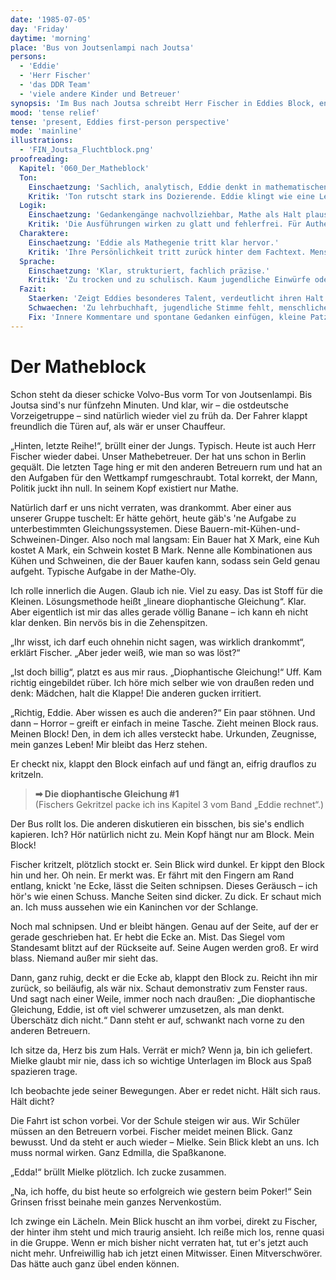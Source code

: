 ```yaml
---
date: '1985-07-05'
day: 'Friday'
daytime: 'morning'
place: 'Bus von Joutsenlampi nach Joutsa'
persons:
  - 'Eddie'
  - 'Herr Fischer'
  - 'das DDR Team'
  - 'viele andere Kinder und Betreuer'
synopsis: 'Im Bus nach Joutsa schreibt Herr Fischer in Eddies Block, entdeckt dabei ihre versteckten Dokumente, verrät sie aber nicht.'
mood: 'tense relief'
tense: 'present, Eddies first-person perspective'
mode: 'mainline'
illustrations:
  - 'FIN_Joutsa_Fluchtblock.png'
proofreading:
  Kapitel: '060_Der_Matheblock'
  Ton:
    Einschaetzung: 'Sachlich, analytisch, Eddie denkt in mathematischen Strukturen.'
    Kritik: 'Ton rutscht stark ins Dozierende. Eddie klingt wie eine Lehrerin, nicht wie eine 17-Jährige, die sich Mut macht. Die jugendliche Stimme geht verloren.'
  Logik:
    Einschaetzung: 'Gedankengänge nachvollziehbar, Mathe als Halt plausibel.'
    Kritik: 'Die Ausführungen wirken zu glatt und fehlerfrei. Für Authentizität fehlen kleine Irrtümer, Zweifel oder chaotische Assoziationen.'
  Charaktere:
    Einschaetzung: 'Eddie als Mathegenie tritt klar hervor.'
    Kritik: 'Ihre Persönlichkeit tritt zurück hinter dem Fachtext. Menschliche Regungen (Frust, Stolz, Humor) fehlen weitgehend.'
  Sprache:
    Einschaetzung: 'Klar, strukturiert, fachlich präzise.'
    Kritik: 'Zu trocken und zu schulisch. Kaum jugendliche Einwürfe oder rotzig-freche Kommentare, die Eddie sonst lebendig machen.'
  Fazit:
    Staerken: 'Zeigt Eddies besonderes Talent, verdeutlicht ihren Halt in Mathe.'
    Schwaechen: 'Zu lehrbuchhaft, jugendliche Stimme fehlt, menschliche Seite von Eddie wird unsichtbar.'
    Fix: 'Innere Kommentare und spontane Gedanken einfügen, kleine Patzer oder Selbstzweifel zulassen, Mathepassagen straffen und mit Eddie-Humor färben.'
---
```


# Der Matheblock

Schon steht da dieser schicke Volvo-Bus vorm Tor von Joutsenlampi. Bis Joutsa
sind's nur fünfzehn Minuten. Und klar, wir – die ostdeutsche Vorzeigetruppe –
sind natürlich wieder viel zu früh da. Der Fahrer klappt freundlich die Türen
auf, als wär er unser Chauffeur.

„Hinten, letzte Reihe!“, brüllt einer der Jungs. Typisch. Heute ist auch Herr
Fischer wieder dabei. Unser Mathebetreuer. Der hat uns schon in Berlin gequält.
Die letzten Tage hing er mit den anderen Betreuern rum und hat an den Aufgaben
für den Wettkampf rumgeschraubt. Total korrekt, der Mann, Politik juckt ihn
null. In seinem Kopf existiert nur Mathe.

Natürlich darf er uns nicht verraten, was drankommt. Aber einer aus unserer
Gruppe tuschelt: Er hätte gehört, heute gäb's 'ne Aufgabe zu unterbestimmten
Gleichungssystemen. Diese Bauern-mit-Kühen-und-Schweinen-Dinger. Also noch mal
langsam: Ein Bauer hat X Mark, eine Kuh kostet A Mark, ein Schwein kostet B
Mark. Nenne alle Kombinationen aus Kühen und Schweinen, die der Bauer kaufen
kann, sodass sein Geld genau aufgeht. Typische Aufgabe in der Mathe-Oly.

Ich rolle innerlich die Augen. Glaub ich nie. Viel zu easy. Das ist Stoff für
die Kleinen. Lösungsmethode heißt „lineare diophantische Gleichung“. Klar. Aber
eigentlich ist mir das alles gerade völlig Banane – ich kann eh nicht klar
denken. Bin nervös bis in die Zehenspitzen.

„Ihr wisst, ich darf euch ohnehin nicht sagen, was wirklich drankommt“, erklärt
Fischer. „Aber jeder weiß, wie man so was löst?“

„Ist doch billig“, platzt es aus mir raus. „Diophantische Gleichung!“ Uff. Kam
richtig eingebildet rüber. Ich höre mich selber wie von draußen reden und denk:
Mädchen, halt die Klappe! Die anderen gucken irritiert.

„Richtig, Eddie. Aber wissen es auch die anderen?“ Ein paar stöhnen. Und dann –
Horror – greift er einfach in meine Tasche. Zieht meinen Block raus. Meinen
Block! Den, in dem ich alles versteckt habe. Urkunden, Zeugnisse, mein ganzes
Leben! Mir bleibt das Herz stehen.

Er checkt nix, klappt den Block einfach auf und fängt an, eifrig drauflos zu
kritzeln.

> **➡ Die diophantische Gleichung #1**\
> (Fischers Gekritzel packe ich ins Kapitel 3 vom Band „Eddie rechnet“.)

Der Bus rollt los. Die anderen diskutieren ein bisschen, bis sie's endlich
kapieren. Ich? Hör natürlich nicht zu. Mein Kopf hängt nur am Block. Mein Block!

Fischer kritzelt, plötzlich stockt er. Sein Blick wird dunkel. Er kippt den
Block hin und her. Oh nein. Er merkt was. Er fährt mit den Fingern am Rand
entlang, knickt 'ne Ecke, lässt die Seiten schnipsen. Dieses Geräusch – ich
hör's wie einen Schuss. Manche Seiten sind dicker. Zu dick. Er schaut mich an.
Ich muss aussehen wie ein Kaninchen vor der Schlange.

Noch mal schnipsen. Und er bleibt hängen. Genau auf der Seite, auf der er gerade
geschrieben hat. Er hebt die Ecke an. Mist. Das Siegel vom Standesamt blitzt auf
der Rückseite auf. Seine Augen werden groß. Er wird blass. Niemand außer mir
sieht das.

Dann, ganz ruhig, deckt er die Ecke ab, klappt den Block zu. Reicht ihn mir
zurück, so beiläufig, als wär nix. Schaut demonstrativ zum Fenster raus. Und
sagt nach einer Weile, immer noch nach draußen: „Die diophantische Gleichung,
Eddie, ist oft viel schwerer umzusetzen, als man denkt. Überschätz dich nicht.“
Dann steht er auf, schwankt nach vorne zu den anderen Betreuern.

Ich sitze da, Herz bis zum Hals. Verrät er mich? Wenn ja, bin ich geliefert.
Mielke glaubt mir nie, dass ich so wichtige Unterlagen im Block aus Spaß
spazieren trage.

Ich beobachte jede seiner Bewegungen. Aber er redet nicht. Hält sich raus. Hält
dicht?

Die Fahrt ist schon vorbei. Vor der Schule steigen wir aus. Wir Schüler müssen
an den Betreuern vorbei. Fischer meidet meinen Blick. Ganz bewusst. Und da steht
er auch wieder – Mielke. Sein Blick klebt an uns. Ich muss normal wirken. Ganz
Edmilla, die Spaßkanone.

„Edda!“ brüllt Mielke plötzlich. Ich zucke zusammen.

„Na, ich hoffe, du bist heute so erfolgreich wie gestern beim Poker!“ Sein
Grinsen frisst beinahe mein ganzes Nervenkostüm.

Ich zwinge ein Lächeln. Mein Blick huscht an ihm vorbei, direkt zu Fischer, der
hinter ihm steht und mich traurig ansieht. Ich reiße mich los, renne quasi in
die Gruppe. Wenn er mich bisher nicht verraten hat, tut er's jetzt auch nicht
mehr. Unfreiwillig hab ich jetzt einen Mitwisser. Einen Mitverschwörer. Das
hätte auch ganz übel enden können.
